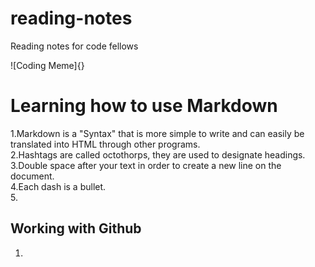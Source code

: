 # reading-notes
Reading notes for code fellows

![Coding Meme]{}

# Learning how to use Markdown

1.Markdown is a "Syntax" that is more simple to write and can easily be translated into HTML through other programs.  
2.Hashtags are called octothorps, they are used to designate headings.  
3.Double space after your text in order to create a new line on the document.  
4.Each dash is a bullet.  
5.

## Working with Github

1.
